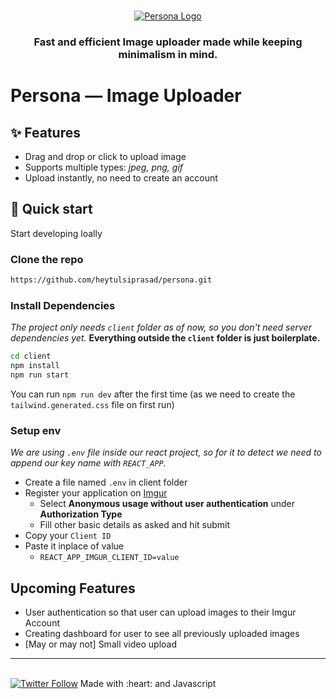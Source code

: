 <br />

<p align="center">
  <a href="https://persona-sand.vercel.app/">
    <img src="https://www.freelogodesign.org/file/app/client/thumb/0f80c559-bf1a-4b2c-8515-97921e829e46_200x200.png?1595278414628" alt="Persona Logo">
  </a>

  <h3 align="center">Fast and efficient Image uploader made while keeping minimalism in mind.</h3>

# Persona — Image Uploader

## ✨ Features

- Drag and drop or click to upload image
- Supports multiple types: _jpeg, png, gif_
- Upload instantly, no need to create an account

## 🚀 Quick start

Start developing loally

### Clone the repo

```bash
https://github.com/heytulsiprasad/persona.git
```

### Install Dependencies

_The project only needs `client` folder as of now, so you don't need server dependencies yet._
**Everything outside the `client` folder is just boilerplate.**

```bash
cd client
npm install
npm run start
```

You can run `npm run dev` after the first time (as we need to create the `tailwind.generated.css` file on first run)

### Setup env

_We are using `.env` file inside our react project, so for it to detect we need to append our key name with `REACT_APP`._

- Create a file named `.env` in client folder
- Register your application on [Imgur](https://api.imgur.com/oauth2/addclient)
  - Select **Anonymous usage without user authentication** under **Authorization Type**
  - Fill other basic details as asked and hit submit
- Copy your `Client ID`
- Paste it inplace of value
  - `REACT_APP_IMGUR_CLIENT_ID=value`

## Upcoming Features

- User authentication so that user can upload images to their Imgur Account
- Creating dashboard for user to see all previously uploaded images
- [May or may not] Small video upload

---

</br>
<a href="https://twitter.com/heytulsiprasad"><img alt="Twitter Follow" src="https://img.shields.io/twitter/follow/heytulsiprasad?style=social"/></a>
Made with :heart: and Javascript
